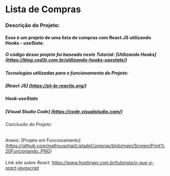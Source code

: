 # Lista de Compras
### Descrição do Projeto: 
#### Esse é um projeto de uma lista de compras com React.JS utilizando Hooks - useState.
##### O código desse projeto foi baseado neste Tutorial: [Utilizando Hooks] (https://blog.cod3r.com.br/utilizando-hooks-usestate/)

##### Tecnologias utilizadas para o funcionamento do Projeto:
##### [React JS] (https://pt-br.reactjs.org/)
##### Hook-useState
##### [Visual Studio Code] (https://code.visualstudio.com/)

###### Conclusão do Projeto:
Anexo: [Projeto em Funcionamento] (https://github.com/mathxusohai/ListadeCompras/blob/main/Screen/Print%20Funcionando..PNG)


###### Link site sobre React: <https://www.hostinger.com.br/tutoriais/o-que-e-react-javascript>
